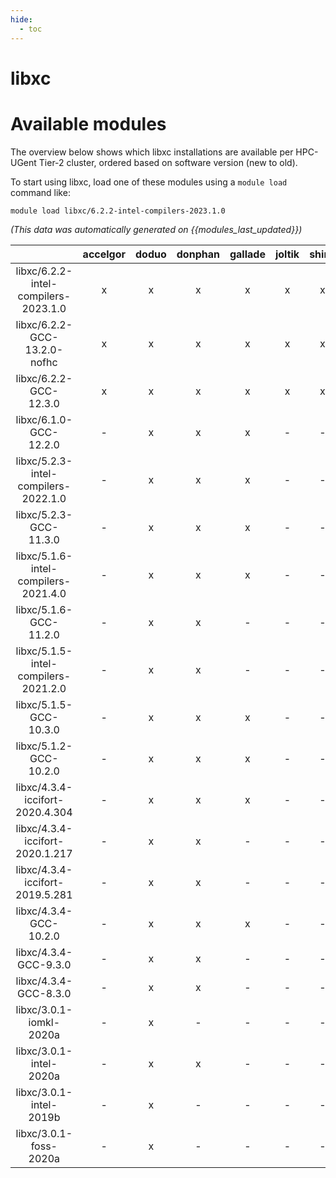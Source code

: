 ```yaml
---
hide:
  - toc
---
```


libxc
=====

# Available modules


The overview below shows which libxc installations are available per HPC-UGent Tier-2 cluster, ordered based on software version (new to old).

To start using libxc, load one of these modules using a `module load` command like:

```shell
module load libxc/6.2.2-intel-compilers-2023.1.0
```

*(This data was automatically generated on {{modules_last_updated}})*  

| |accelgor|doduo|donphan|gallade|joltik|shinx|skitty|
| :---: | :---: | :---: | :---: | :---: | :---: | :---: | :---: |
|libxc/6.2.2-intel-compilers-2023.1.0|x|x|x|x|x|x|x|
|libxc/6.2.2-GCC-13.2.0-nofhc|x|x|x|x|x|x|x|
|libxc/6.2.2-GCC-12.3.0|x|x|x|x|x|x|x|
|libxc/6.1.0-GCC-12.2.0|-|x|x|x|-|-|-|
|libxc/5.2.3-intel-compilers-2022.1.0|-|x|x|x|-|-|-|
|libxc/5.2.3-GCC-11.3.0|-|x|x|x|-|-|-|
|libxc/5.1.6-intel-compilers-2021.4.0|-|x|x|x|-|-|-|
|libxc/5.1.6-GCC-11.2.0|-|x|x|-|-|-|-|
|libxc/5.1.5-intel-compilers-2021.2.0|-|x|x|-|-|-|-|
|libxc/5.1.5-GCC-10.3.0|-|x|x|x|-|-|-|
|libxc/5.1.2-GCC-10.2.0|-|x|x|x|-|-|-|
|libxc/4.3.4-iccifort-2020.4.304|-|x|x|x|-|-|-|
|libxc/4.3.4-iccifort-2020.1.217|-|x|x|-|-|-|-|
|libxc/4.3.4-iccifort-2019.5.281|-|x|x|-|-|-|-|
|libxc/4.3.4-GCC-10.2.0|-|x|x|x|-|-|-|
|libxc/4.3.4-GCC-9.3.0|-|x|x|-|-|-|-|
|libxc/4.3.4-GCC-8.3.0|-|x|x|-|-|-|-|
|libxc/3.0.1-iomkl-2020a|-|x|-|-|-|-|-|
|libxc/3.0.1-intel-2020a|-|x|x|-|-|-|-|
|libxc/3.0.1-intel-2019b|-|x|-|-|-|-|-|
|libxc/3.0.1-foss-2020a|-|x|-|-|-|-|-|
